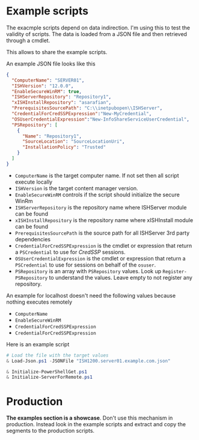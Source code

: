 # Example scripts

The exacmple scripts depend on data indirection. 
I'm using this to test the validity of scripts.
The data is loaded from a JSON file and then retrieved through a cmdlet.

This allows to share the example scripts.

An example JSON file looks like this 

```json
{
  "ComputerName": "SERVER01",
  "ISHVersion": "12.0.0",
  "EnableSecureWinRM": true,
  "ISHServerRepository": "Repository1",
  "xISHInstallRepository": "asarafian",
  "PrerequisitesSourcePath": "C:\\inetpubopen\\ISHServer",
  "CredentialForCredSSPExpression":"New-MyCredential",
  "OSUserCredentialExpression":"New-InfoShareServiceUserCredential",
  "PSRepository": [
    {
      "Name": "Repository1",
      "SourceLocation": "SourceLocationUri",
      "InstallationPolicy": "Trusted"
    }  
  ]
}
```

- `ComputerName` is the target computer name. If not set then all script execute locally
- `ISHVersion` is the target content manager version.
- `EnableSecureWinRM` controls if the script should initialize the secure WinRm
- `ISHServerRepository` is the repository name where ISHServer module can be found
- `xISHInstallRepository` is the repository name where xISHInstall module can be found
- `PrerequisitesSourcePath` is the source path for all ISHServer 3rd party dependencies
- `CredentialForCredSSPExpression` is the cmdlet or expression that return a `PSCredential` to use for *CredSSP* sessions.
- `OSUserCredentialExpression` is the cmdlet or expression that return a `PSCredential` to use for sessions on behalf of the `osuser`.
- `PSRepository` is an array with `PSRepository` values. Look up `Register-PSRepository` to understand the values. Leave empty to not register any repository.

An example for localhost doesn't need the following values because nothing executes remotely

- `ComputerName`
- `EnableSecureWinRM`
- `CredentialForCredSSPExpression`
- `CredentialForCredSSPExpression`


Here is an example script
```powershell
# Load the file with the target values
& Load-Json.ps1 -JSONFile "ISH1200.server01.example.com.json"

& Initialize-PowerShellGet.ps1
& Initialize-ServerForRemote.ps1
```

# Production

**The examples section is a showcase**. 
Don't use this mechanism in production. 
Instead look in the example scripts and extract and copy the segments to the production scripts.